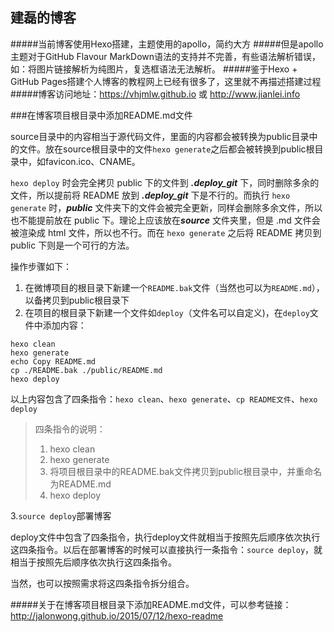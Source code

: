 ## 建磊的博客
#####当前博客使用Hexo搭建，主题使用的apollo，简约大方
#####但是apollo主题对于GitHub Flavour MarkDown语法的支持并不完善，有些语法解析错误，如：将图片链接解析为纯图片，复选框语法无法解析。
#####鉴于Hexo + GitHub Pages搭建个人博客的教程网上已经有很多了，这里就不再描述搭建过程
#####博客访问地址：https://vhjmlw.github.io 或 http://www.jianlei.info   

###在博客项目根目录中添加README.md文件  

source目录中的内容相当于源代码文件，里面的内容都会被转换为public目录中的文件。放在source根目录中的文件`hexo generate`之后都会被转换到public根目录中，如favicon.ico、CNAME。   

`hexo deploy` 时会完全拷贝 public 下的文件到 ***.deploy_git*** 下，同时删除多余的文件，所以提前将 README 放到 ***.deploy_git*** 下是不行的。而执行 `hexo generate` 时，***public*** 文件夹下的文件会被完全更新，同样会删除多余文件，所以也不能提前放在 public 下。理论上应该放在***source*** 文件夹里，但是 .md 文件会被渲染成 html 文件，所以也不行。而在 `hexo generate` 之后将 README 拷贝到 public 下则是一个可行的方法。   

操作步骤如下：  
1. 在微博项目的根目录下新建一个`README.bak`文件（当然也可以为`README.md`），以备拷贝到public根目录下   
2. 在项目的根目录下新建一个文件如`deploy`（文件名可以自定义)，在`deploy`文件中添加内容：
```
hexo clean
hexo generate
echo Copy README.md
cp ./README.bak ./public/README.md
hexo deploy
```
以上内容包含了四条指令：`hexo clean`、`hexo generate`、`cp README文件`、`hexo deploy`   
> 四条指令的说明：  
> 1. hexo clean  
> 2. hexo generate  
> 3. 将项目根目录中的README.bak文件拷贝到public根目录中，并重命名为README.md  
> 4. hexo deploy  

3.`source deploy`部署博客  

   deploy文件中包含了四条指令，执行deploy文件就相当于按照先后顺序依次执行这四条指令。以后在部署博客的时候可以直接执行一条指令：`source deploy`，就相当于按照先后顺序依次执行这四条指令。  

   当然，也可以按照需求将这四条指令拆分组合。  

#####关于在博客项目根目录下添加README.md文件，可以参考链接：http://jalonwong.github.io/2015/07/12/hexo-readme